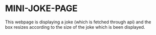 # MINI-JOKE-PAGE
This webpage is displaying a joke (which is fetched through api) and the box resizes 
according to the size of the joke which is been displayed.
